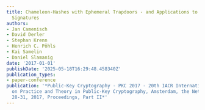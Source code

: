 ```yaml
---
title: Chameleon-Hashes with Ephemeral Trapdoors - and Applications to Invisible Sanitizable
  Signatures
authors:
- Jan Camenisch
- David Derler
- Stephan Krenn
- Henrich C. Pöhls
- Kai Samelin
- Daniel Slamanig
date: '2017-01-01'
publishDate: '2025-05-18T16:29:48.458340Z'
publication_types:
- paper-conference
publication: '*Public-Key Cryptography - PKC 2017 - 20th IACR International Conference
  on Practice and Theory in Public-Key Cryptography, Amsterdam, the Netherlands, March
  28-31, 2017, Proceedings, Part II*'
---
```

